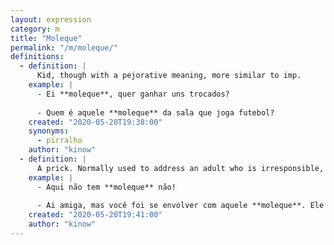 ```yaml
---
layout: expression
category: m
title: "Moleque"
permalink: "/m/moleque/"
definitions:
  - definition: |
      Kid, though with a pejorative meaning, more similar to imp.
    example: |
      - Ei **moleque**, quer ganhar uns trocados?
      
      - Quem é aquele **moleque** da sala que joga futebol?
    created: "2020-05-20T19:38:00"
    synonyms:
      - pirralho
    author: "kinow"
  - definition: |
      A prick. Normally used to address an adult who is irresponsible, or behaves like a child. 
    example: |
      - Aqui não tem **moleque** não!
      
      - Ai amiga, mas você foi se envolver com aquele **moleque**. Ele não é um homem de verdade.
    created: "2020-05-20T19:41:00"
    author: "kinow"
---
```

